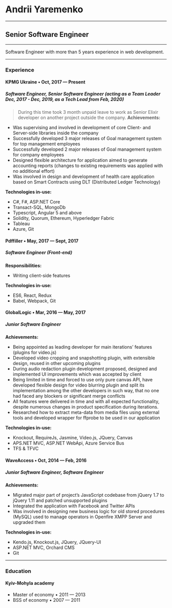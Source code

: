 # Andrii Yaremenko
---
## Senior Software Engineer
---
Software Engineer with more than 5 years experience in web development.

---
### Experience
#### KPMG Ukraine • Oct, 2017 — Present
##### Software Engineer, Senior Software Engineer (acting as a Team Leader Dec, 2017 - Dec, 2019, as a Tech Lead from Feb, 2020)
> During this time took 3 month unpaid leave to work as Senior Elixir developer on another project outside the company.
**Achievements:**
 * Was supervising and involved in development of core Client- and Server-side libraries inside the company
 * Successfully developed 3 major releases of Goal management system for top management employees
 * Successfully developed 2 major releases of Goal management system for company employees
 * Designed flexible architecture for application aimed to generate accounting reports (changes to existing requirements was applied with no additional effort)
 * Was involved in design and development of health care application based on Smart Contracts using DLT (Distributed Ledger Technology)

**Technologies in-use:**
 * C#, F#, ASP.NET Core
 * Transact-SQL, MongoDb
 * Typescript, Angular 5 and above
 * Solidity, Quorum, Ethereum, Hyperledger Fabric
 * Tableau
 * Azure, Git

#### Pdffiller • May, 2017 — Sept, 2017
##### Software Engineer (Front-end)
**Responsibilities:**
 * Writing client-side features

**Technologies in-use:**
 * ES6, React, Redux
 * Babel, Webpack, Git

#### GlobalLogic • Mar, 2016 — May, 2017
##### Junior Software Engineer
**Achievements:**
 * Being appointed as leading developer for main iterations’ features (plugins for video.js)
 * Developed video cropping and snapshotting plugin, with extensible design, reused in other upcoming plugins
 * During audio redaction plugin development proposed, designed and implemented UI improvements which was accepted by client
 * Being limited in time and forced to use only pure canvas API, have developed flexible design for video blurring plugin and split its implementation among the other developers in such way, that no one had faced any blockers or significant merge conflicts
 * All features were delivered in time and with all expected functionality, despite numerous changes in product specification during iterations.
 * Researched how to extract meta-data from media files using external tools and developed wrapper for ffprobe to be used in our application

**Technologies in-use:**
 * Knockout, RequireJs, Jasmine, Video.js, JQuery, Canvas
 * APS.NET MVC, ASP.NET WebApi, Azure Service Bus
 * TFS & TFVC

#### WaveAccess • Oct, 2014 — Feb, 2016
##### Junior Software Engineer, Software Engineer
**Achievements:**
 * Migrated major part of project’s JavaScript codebase from jQuery 1.7 to jQuery 1.11 and patched unsupported plugins
 * Integrated the application with Facebook and Twitter APIs
 * Was involved in designing new business logic for old stored procedures (MySQL) used to manage operators in Openfire XMPP Server and upgraded them

**Technologies in-use:**
 * Kendo.js, Knockout.js, JQuery, JQuery-UI
 * ASP.NET MVC, Orchard CMS
 * Git

---
### Education
#### Kyiv-Mohyla academy
 * Master of economy • 2011 — 2013
 * BSS of economy • 2007 — 2011
